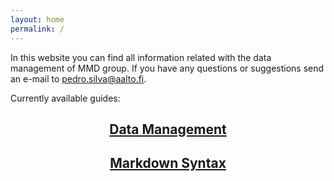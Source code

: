 ```yaml
---
layout: home
permalink: /
---
```


In this website you can find all information related with the data management of MMD group. If you have any questions or suggestions send an e-mail to <pedro.silva@aalto.fi>.

Currently available guides:

<h2 style="text-align:center;"> 
	<a href="/documentation/dm/dm">
		Data Management
	</a>
</h2>

<h2 style="text-align:center;"> 
	<a href="/documentation/syntax/syntax">
		Markdown Syntax
	</a>
</h2>